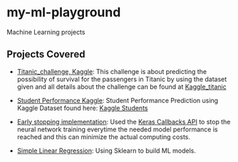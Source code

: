 # my-ml-playground

Machine Learning projects

## Projects Covered

* [Titanic_challenge, Kaggle](https://github.com/hirwa-nshuti/my-ml-playground/tree/main/Titanic_challenge):
This challenge is about predicting the possibility of survival for the passengers in Titanic
by using the dataset given and all details about the challenge can be found at
[Kaggle_titanic](https://www.kaggle.com/c/titanic)

* [Student Performance Kaggle](https://github.com/hirwa-nshuti/my-ml-playground/tree/main/Student%20Performance%20Kaggle):
Student Performance Prediction using Kaggle Dataset found here: [Kaggle Students](https://www.kaggle.com/larsen0966/student-performance-data-set)

* [Early stopping implementation](https://github.com/hirwa-nshuti/my-ml-playground/tree/main/Callbacks):
Used the [Keras Callbacks API](https://keras.io/api/callbacks/) to stop the neural network training everytime the needed
model performance is reached and this can minimize the actual computing costs.

* [Simple Linear Regression](https://github.com/hirwa-nshuti/my-ml-playground/tree/main/Regression): Using Sklearn to build ML models.

